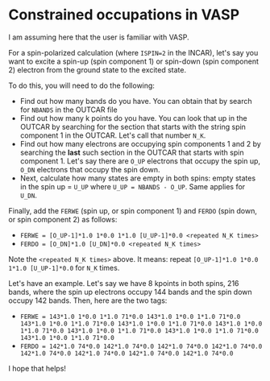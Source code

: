 # Constrained occupations in VASP

I am assuming here that the user is familiar with VASP.

For a spin-polarized calculation (where `ISPIN=2` in the INCAR), let's say you want to excite a spin-up (spin component 1) or spin-down (spin component 2) electron from the ground state to the excited state.

To do this, you will need to do the following:

- Find out how many bands do you have. You can obtain that by search for `NBANDS` in the OUTCAR file
- Find out how many k points do you have. You can look that up in the OUTCAR by searching for the section that starts with the string spin component 1 in the OUTCAR. Let's call that number `N_K`.
- Find out how many electrons are occupying spin components 1 and 2 by searching the **last** such section in the OUTCAR that starts with spin component 1. Let's say there are `O_UP` electrons that occupy the spin up, `O_DN` electrons that occupy the spin down.
- Next, calculate how many states are empty in both spins: empty states in the spin up = `U_UP` where `U_UP = NBANDS - O_UP`. Same applies for `U_DN`.

Finally, add the `FERWE` (spin up, or spin component 1) and `FERDO` (spin down, or spin component 2) as follows:

- `FERWE = [O_UP-1]*1.0 1*0.0 1*1.0 [U_UP-1]*0.0 <repeated N_K times>`
- `FERDO = [O_DN]*1.0 [U_DN]*0.0 <repeated N_K times>`

Note the `<repeated N_K times>` above. It means: repeat `[O_UP-1]*1.0 1*0.0 1*1.0 [U_UP-1]*0.0` for `N_K` times.

Let's have an example. Let's say we have 8 kpoints in both spins, 216 bands, where the spin up electrons occupy 144 bands and the spin down occupy 142 bands. Then, here are the two tags:

- `FERWE = 143*1.0 1*0.0 1*1.0 71*0.0 143*1.0 1*0.0 1*1.0 71*0.0 143*1.0 1*0.0 1*1.0 71*0.0 143*1.0 1*0.0 1*1.0 71*0.0 143*1.0 1*0.0 1*1.0 71*0.0 143*1.0 1*0.0 1*1.0 71*0.0 143*1.0 1*0.0 1*1.0 71*0.0 143*1.0 1*0.0 1*1.0 71*0.0`
- `FERDO = 142*1.0 74*0.0 142*1.0 74*0.0 142*1.0 74*0.0 142*1.0 74*0.0 142*1.0 74*0.0 142*1.0 74*0.0 142*1.0 74*0.0 142*1.0 74*0.0`

I hope that helps!